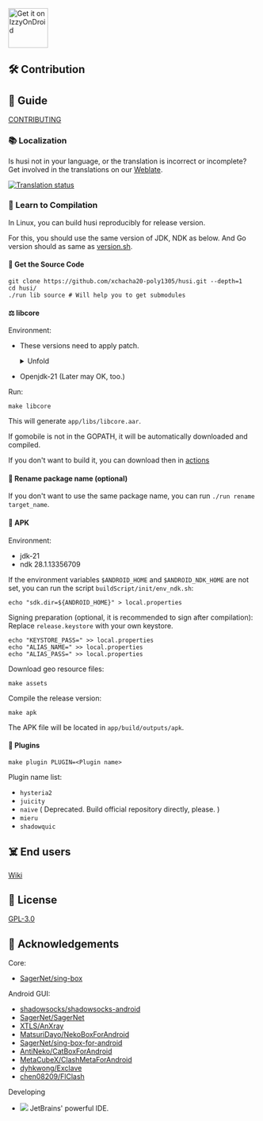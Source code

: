 <a href="https://apt.izzysoft.de/fdroid/index/apk/fr.husi/">
    <img src="https://gitlab.com/IzzyOnDroid/repo/-/raw/master/assets/IzzyOnDroid.png"
    alt="Get it on IzzyOnDroid"
    height="80">
</a>

## 🛠️ Contribution

## 🧭 Guide

[CONTRIBUTING](./CONTRIBUTING.md)

### 📚 Localization

Is husi not in your language, or the translation is incorrect or incomplete? Get involved in the
translations on our [Weblate](https://hosted.weblate.org/engage/husi/).

[![Translation status](https://hosted.weblate.org/widgets/husi/-/horizontal-auto.svg)](https://hosted.weblate.org/engage/husi/)

### 🔨 Learn to Compilation

In Linux, you can build husi reproducibly for release version.

For this, you should use the same version of JDK, NDK as below. And Go version should as same
as [version.sh](./buildScript/init/version.sh).

#### 🧰 Get the Source Code

```shell
git clone https://github.com/xchacha20-poly1305/husi.git --depth=1
cd husi/
./run lib source # Will help you to get submodules
```

#### ⚖️ libcore

Environment:

* These versions need to apply patch.

  <details>
    <summary>Unfold</summary>

  1.22.5: Apply [this patch](./libcore/patches/cgo_go1225.diff) to `${GOROOT}/src/runtime/cgocall.go`

  1.23.0-1.23.3: Apply [this patch](https://github.com/golang/go/commit/76a8409eb81eda553363783dcdd9d6224368ae0e.patch)
  to`${GOROOT}`. `make patch_go1230`

  1.23.4: Apply [this patch](https://github.com/golang/go/commit/59b7d40774b29bd1da1aa624f13233111aff4ad2.patch) to `$(GOROOT)`. `make patch_go1234`

  </details>

* Openjdk-21 (Later may OK, too.)

Run:

```shell
make libcore
```

This will generate `app/libs/libcore.aar`.

If gomobile is not in the GOPATH, it will be automatically downloaded and compiled.

If you don't want to build it, you can download then in [actions](https://github.com/xchacha20-poly1305/husi/actions)

#### 🎀 Rename package name (optional)

If you don't want to use the same package name, you can run `./run rename target_name`.

#### 🎁 APK

Environment:

* jdk-21
* ndk 28.1.13356709

If the environment variables `$ANDROID_HOME` and `$ANDROID_NDK_HOME` are not set, you can run the script
`buildScript/init/env_ndk.sh`:

```shell
echo "sdk.dir=${ANDROID_HOME}" > local.properties
```

Signing preparation (optional, it is recommended to sign after compilation): Replace `release.keystore` with your own
keystore.

```shell
echo "KEYSTORE_PASS=" >> local.properties
echo "ALIAS_NAME=" >> local.properties
echo "ALIAS_PASS=" >> local.properties
```

Download geo resource files:

```shell
make assets
```

Compile the release version:

```shell
make apk
```

The APK file will be located in `app/build/outputs/apk`.

#### 🌈 Plugins

```shell
make plugin PLUGIN=<Plugin name>
```

Plugin name list:

* `hysteria2`
* `juicity`
* `naive` ( Deprecated. Build official repository directly, please. )
* `mieru`
* `shadowquic`

## ☠️ End users

[Wiki](https://github.com/xchacha20-poly1305/husi/wiki)

## 📖 License

[GPL-3.0](./LICENSE)

## 🤝 Acknowledgements

Core:

- [SagerNet/sing-box](https://github.com/SagerNet/sing-box)

Android GUI:

- [shadowsocks/shadowsocks-android](https://github.com/shadowsocks/shadowsocks-android)
- [SagerNet/SagerNet](https://github.com/SagerNet/SagerNet)
- [XTLS/AnXray](https://github.com/XTLS/AnXray)
- [MatsuriDayo/NekoBoxForAndroid](https://github.com/MatsuriDayo/NekoBoxForAndroid)
- [SagerNet/sing-box-for-android](https://github.com/SagerNet/sing-box-for-android)
- [AntiNeko/CatBoxForAndroid](https://github.com/AntiNeko/CatBoxForAndroid)
- [MetaCubeX/ClashMetaForAndroid](https://github.com/MetaCubeX/ClashMetaForAndroid)
- [dyhkwong/Exclave](https://github.com/dyhkwong/Exclave)
- [chen08209/FlClash](https://github.com/chen08209/FlClash)

Developing

- [![](https://resources.jetbrains.com/storage/products/company/brand/logos/jetbrains.svg)](https://www.jetbrains.com)
    JetBrains' powerful IDE.